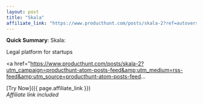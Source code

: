 ```yaml
---
layout: post
title: "Skala"
affiliate_link: "https://www.producthunt.com/posts/skala-2?ref=autoverse&utm_source=autoverse"
---
```


**Quick Summary**: Skala: <p>
            Legal platform for startups
          </p>
          <p>
            <a href="https://www.producthunt.com/posts/skala-2?utm_campaign=producthunt-atom-posts-feed&amp;utm_medium=rss-feed&amp;utm_source=producthunt-atom-posts-feed...

[Try Now]({{ page.affiliate_link }})  
*Affiliate link included*
